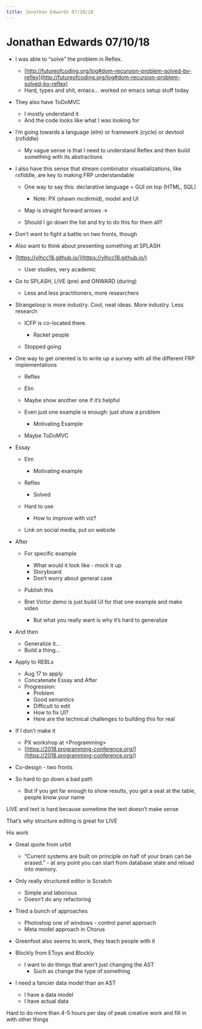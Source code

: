 ```yaml
---
title: Jonathan Edwards 07/10/18
---
```


# Jonathan Edwards 07/10/18

- I was able to “solve” the problem in Reflex. 
    - [http://futureofcoding.org/log#dom-recursion-problem-solved-by-reflex](http://futureofcoding.org/log#dom-recursion-problem-solved-by-reflex) 
    - Hard, types and shit, emacs... worked on emacs setup stuff today 

- They also have ToDoMVC 
    - I mostly understand it 
    - And the code looks like what I was looking for 

- I’m going towards a language (elm) or framework (cycle) or devtool (rxfiddle) 
    - My vague sense is that I need to understand Reflex and then build something with its abstractions 

- I also have this sense that stream combinator visuatializations, like rxfiddle, are key to making FRP understandable 
    - One way to say this: declarative language + GUI on top (HTML, SQL) 
        - Note: PX (shawn mcdirmid), model and UI 

    - Map is straight forward arrows -&gt; 
    - Should I go down the list and try to do this for them all? 

- Don’t want to fight a battle on two fronts, though 
- Also want to think about presenting something at SPLASH 
  
  

- [https://vlhcc18.github.io/](https://vlhcc18.github.io/) 
    - User studies, very academic 

- Go to SPLASH, LIVE (pre) and ONWARD (during) 
    - Less and less practitioners, more researchers 

- Strangeloop is more industry. Cool, neat ideas. More industry. Less research 
    - ICFP is co-located there. 
        - Racket people 

    - Stopped going 

- One way to get oriented is to write up a survey with all the different FRP implementations 
    - Reflex 
    - Elm 
    - Maybe show another one if it’s helpful 
    - Even just one example is enough: just show a problem 
        - Motivating Example 

    - Maybe ToDoMVC 

- Essay 
    - Elm  
        - Motivating example 

    - Reflex  
        - Solved 

    - Hard to use 
        - How to improve with viz? 

    - Link on social media, put on website 

- After 
    - For specific example 
        - What would it look like - mock it up 
        - Storyboard 
        - Don’t worry about general case 

    - Publish this 
    - Bret Victor demo is just build UI for that one example and make video 
        - But what you really want is why it’s hard to generalize 

- And then 
    - Generalize it... 
    - Build a thing... 

- Apply to REBLs 
    - Aug 17 to apply 
    - Concatenate Essay and After 
    - Progression: 
        - Problem 
        - Good semantics 
        - Difficult to edit 
        - How to fix UI? 
        - Here are the technical challenges to building this for real 

- If I don’t make it 
    - PX workshop at &lt;Programming&gt; 
    - [https://2018.programming-conference.org/](https://2018.programming-conference.org/) 

- Co-design - two fronts 
- So hard to go down a bad path 
    - But if you get far enough to show results, you get a seat at the table, people know your name 

  

LIVE and text is hard because sometime the text doesn’t make sense

That’s why structure editing is great for LIVE

  

His work 

- Great quote from urbit 
    - “Current systems are built on principle on half of your brain can be erased.” - at any point you can start from database state and reload into memory. 

- Only really structured editor is Scratch 
    - Simple and laborious 
    - Doesn’t do any refactoring 

- Tried a bunch of approaches 
    - Photoshop one of windows - control panel approach 
    - Meta model approach in Chorus 

- Greenfoot also seems to work, they teach people with it 
- Blockly from EToys and Blockly 
    - I want to do things that aren’t just changing the AST 
        - Such as change the type of something 

- I need a fancier data model than an AST 
    - I have a data model 
    - I have actual data 

  

Hard to do more than 4-5 hours per day of peak creative work and fill in with other things

<script>

(function(i,s,o,g,r,a,m){i['GoogleAnalyticsObject']=r;i[r]=i[r]||function(){
(i[r].q=i[r].q||[]).push(arguments)},i[r].l=1*new Date();a=s.createElement(o),
m=s.getElementsByTagName(o)[0];a.async=1;a.src=g;m.parentNode.insertBefore(a,m)
})(window,document,'script','https://www.google-analytics.com/analytics.js','ga');

ga('create', 'UA-103157758-1', 'auto');
ga('send', 'pageview');

</script>
